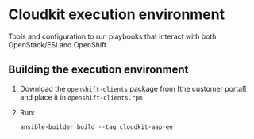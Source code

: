 # Cloudkit execution environment

Tools and configuration to run playbooks that interact with both OpenStack/ESI and OpenShift.

## Building the execution environment

1. Download the `openshift-clients` package from [the customer portal] and place it in
    `openshift-clients.rpm`

2. Run:

    ```
    ansible-builder build --tag cloudkit-aap-ee
    ```

